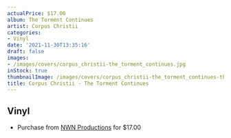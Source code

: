 ```yaml
---
actualPrice: $17.00
album: The Torment Continues
artist: Corpus Christii
categories:
- Vinyl
date: '2021-11-30T13:35:16'
draft: false
images:
- /images/covers/corpus_christii-the_torment_continues.jpg
inStock: true
thumbnailImage: /images/covers/corpus_christii-the_torment_continues-thumb.jpg
title: Corpus Christii - The Torment Continues
---
```


## Vinyl
* Purchase from [NWN Productions](http://shop.nwnprod.com/index.php?route=product/product&path=75&product_id=13036&sort=pd.name&order=ASC) for $17.00
